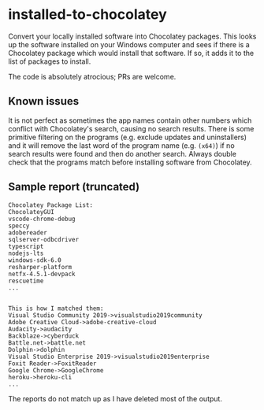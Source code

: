# installed-to-chocolatey
Convert your locally installed software into Chocolatey packages. This looks up the software installed on your Windows computer and sees if there is a Chocolatey package which would install that software. If so, it adds it to the list of packages to install.

The code is absolutely atrocious; PRs are welcome.


## Known issues

It is not perfect as sometimes the app names contain other numbers which conflict with Chocolatey's search, causing no search results. There is some primitive filtering on the programs (e.g. exclude updates and uninstallers) and it will remove the last word of the program name (e.g. `(x64)`) if no search results were found and then do another search. Always double check that the programs match before installing software from Chocolatey.


## Sample report (truncated)
```
Chocolatey Package List:
ChocolateyGUI
vscode-chrome-debug
speccy
adobereader
sqlserver-odbcdriver
typescript
nodejs-lts
windows-sdk-6.0
resharper-platform
netfx-4.5.1-devpack
rescuetime
...


This is how I matched them:
Visual Studio Community 2019->visualstudio2019community
Adobe Creative Cloud->adobe-creative-cloud
Audacity->audacity
Backblaze->cyberduck
Battle.net->battle.net
Dolphin->dolphin
Visual Studio Enterprise 2019->visualstudio2019enterprise
Foxit Reader->FoxitReader
Google Chrome->GoogleChrome
heroku->heroku-cli
...
```

The reports do not match up as I have deleted most of the output.
